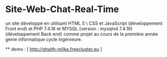 # Site-Web-Chat-Real-Time
un site développé en utilisant HTML 5 \ CSS  et JavaScript (développement Front end) et PHP 7.4.16 et MYSQL (version : mysqlnd 7.4.16) (développement Back end) comme projet au cours de la première année génie informatique cycle ingénieure.

** demo : [ http://ghaith-mlika.freecluster.eu ]

